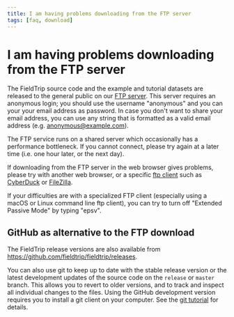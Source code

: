 ```yaml
---
title: I am having problems downloading from the FTP server
tags: [faq, download]
---
```


# I am having problems downloading from the FTP server

The FieldTrip source code and the example and tutorial datasets are released to the general public on our [FTP server](ftp://ftp.fieldtriptoolbox.org/pub/fieldtrip/). This server requires an anonymous login; you should use the username "anonymous" and you can your your email address as password. In case you don't want to share your email address, you can use any string that is formatted as a valid email address (e.g. anonymous@example.com).

The FTP service runs on a shared server which occasionally has a performance bottleneck. If you cannot connect, please try again at a later time (i.e. one hour later, or the next day).

If downloading from the FTP server in  the web browser gives problems, please try with another web browser, or a specific [ftp client](http://www.google.com/search?q=ftp+client) such as [CyberDuck](https://cyberduck.io) or [FileZilla](https://filezilla-project.org).

If your difficulties are with a specialized FTP client (especially using a macOS or Linux command line ftp client), you can try to turn off "Extended Passive Mode" by typing "epsv".

## GitHub as alternative to the FTP download

The FieldTrip release versions are also available from <https://github.com/fieldtrip/fieldtrip/releases>.

You can also use git to keep up to date with the stable release version or the latest development updates of the source code on the `release` or `master` branch. This allows you to revert to older versions, and to track and inspect all individual changes to the files. Using the GitHub development version requires you to install a git client on your computer. See the [git tutorial](/development/git) for details.
